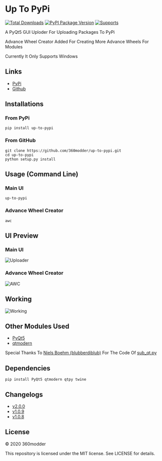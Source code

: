 # Up To PyPi

[![Total Downloads](https://pepy.tech/badge/up-to-pypi)](https://pypi.org/project/up-to-pypi/)
[![PyPI Package Version](https://badge.fury.io/py/up-to-pypi.svg)](https://pypi.org/project/up-to-pypi/)
[![Supports](https://img.shields.io/badge/supports-windows-blue.svg)](https://github.com/360modder/up-to-pypi/blob/main/up_to_pypi/main.pyw)

A PyQt5 GUI Uploder For Uploading Packages To PyPi

Advance Wheel Creator Added For Creating More Advance Wheels For Modules

Currently It Only Supports Windows

## Links

- [PyPi](https://pypi.org/project/up-to-pypi/ "up-to-pypi PyPi Homepage")
- [Github](https://github.com/360modder/up-to-pypi/ "up-to-pypi Github Homepage")

## Installations

### From PyPi

```pip install up-to-pypi```

### From GitHub

```
git clone https://github.com/360modder/up-to-pypi.git
cd up-to-pypi
python setup.py install
```

## Usage (Command Line)

### Main UI

```up-to-pypi```

### Advance Wheel Creator

```awc```

## UI Preview

### Main UI

![Uploader](https://raw.githubusercontent.com/360modder/up-to-pypi/main/preview/preview_image6.jpg)

### Advance Wheel Creator

![AWC](https://raw.githubusercontent.com/360modder/up-to-pypi/main/preview/preview_image7.jpg)

## Working

![Working](https://raw.githubusercontent.com/360modder/up-to-pypi/main/preview/preview_image5.gif)

## Other Modules Used
- [PyQt5](https://pypi.org/project/PyQt5/ "PyQt5 PyPi Homepage")
- [qtmodern](https://pypi.org/project/qtmodern/ "qtmodern PyPi Homepage")

Special Thanks To [Niels Boehm (blubberdiblub)](https://gist.github.com/blubberdiblub) For The Code Of [sub_qt.py](https://gist.github.com/blubberdiblub/007bb92991d01ad29877931f75260b39)

## Dependencies

```
pip install PyQt5 qtmodern qtpy twine
```

## Changelogs

- [v2.0.0](https://github.com/360modder/up-to-pypi/releases/tag/v2.0.0)
- [v1.0.9](https://github.com/360modder/up-to-pypi/releases/tag/v1.0.9)
- [v1.0.8](https://github.com/360modder/up-to-pypi/releases/tag/v1.0.8)

## License

© 2020 360modder

This repository is licensed under the MIT license. See LICENSE for details.
